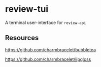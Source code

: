 # review-tui

A terminal user-interface for `review-api`

## Resources

https://github.com/charmbracelet/bubbletea

https://github.com/charmbracelet/lipgloss
